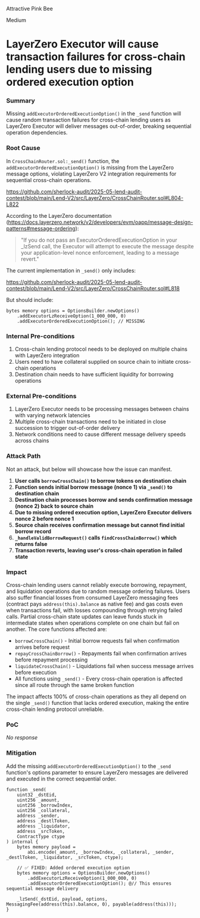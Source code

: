 Attractive Pink Bee

Medium

# LayerZero Executor will cause transaction failures for cross-chain lending users due to missing ordered execution option

### Summary

Missing `addExecutorOrderedExecutionOption()` in the `_send` function will cause random transaction failures for cross-chain lending users as LayerZero Executor will deliver messages out-of-order, breaking sequential operation dependencies.

### Root Cause

In `CrossChainRouter.sol:_send()` function, the `addExecutorOrderedExecutionOption()` is missing from the LayerZero message options, violating LayerZero V2 integration requirements for sequential cross-chain operations.

https://github.com/sherlock-audit/2025-05-lend-audit-contest/blob/main/Lend-V2/src/LayerZero/CrossChainRouter.sol#L804-L822

According to the LayerZero documentation (https://docs.layerzero.network/v2/developers/evm/oapp/message-design-patterns#message-ordering):

> "If you do not pass an ExecutorOrderedExecutionOption in your _lzSend call, the Executor will attempt to execute the message despite your application-level nonce enforcement, leading to a message revert."

The current implementation in `_send()` only includes:

https://github.com/sherlock-audit/2025-05-lend-audit-contest/blob/main/Lend-V2/src/LayerZero/CrossChainRouter.sol#L818

But should include:

```solidity
bytes memory options = OptionsBuilder.newOptions()
    .addExecutorLzReceiveOption(1_000_000, 0)
    .addExecutorOrderedExecutionOption(); // MISSING
```


### Internal Pre-conditions

1. Cross-chain lending protocol needs to be deployed on multiple chains with LayerZero integration
2. Users need to have collateral supplied on source chain to initiate cross-chain operations
3. Destination chain needs to have sufficient liquidity for borrowing operations

### External Pre-conditions

1. LayerZero Executor needs to be processing messages between chains with varying network latencies
2. Multiple cross-chain transactions need to be initiated in close succession to trigger out-of-order delivery
3. Network conditions need to cause different message delivery speeds across chains

### Attack Path

Not an attack, but below will showcase how the issue can manifest.

1. **User calls `borrowCrossChain()` to borrow tokens on destination chain**
2. **Function sends initial borrow message (nonce 1) via `_send()` to destination chain**
3. **Destination chain processes borrow and sends confirmation message (nonce 2) back to source chain**
4. **Due to missing ordered execution option, LayerZero Executor delivers nonce 2 before nonce 1**
5. **Source chain receives confirmation message but cannot find initial borrow record**
6. **`_handleValidBorrowRequest()` calls `findCrossChainBorrow()` which returns false**
7. **Transaction reverts, leaving user's cross-chain operation in failed state**

### Impact

Cross-chain lending users cannot reliably execute borrowing, repayment, and liquidation operations due to random message ordering failures. Users also suffer financial losses from consumed LayerZero messaging fees (contract pays `address(this).balance` as native fee) and gas costs even when transactions fail, with losses compounding through retrying failed calls. Partial cross-chain state updates can leave funds stuck in intermediate states when operations complete on one chain but fail on another. The core functions affected are:

- `borrowCrossChain()` - Initial borrow requests fail when confirmation arrives before request
- `repayCrossChainBorrow()` - Repayments fail when confirmation arrives before repayment processing
- `liquidateCrossChain()` - Liquidations fail when success message arrives before execution
- All functions using `_send()` - Every cross-chain operation is affected since all route through the same broken function

The impact affects 100% of cross-chain operations as they all depend on the single `_send()` function that lacks ordered execution, making the entire cross-chain lending protocol unreliable.

### PoC

_No response_

### Mitigation

Add the missing `addExecutorOrderedExecutionOption()` to the `_send` function's options parameter to ensure LayerZero messages are delivered and executed in the correct sequential order.

```solidity
function _send(
    uint32 _dstEid,
    uint256 _amount,
    uint256 _borrowIndex,
    uint256 _collateral,
    address _sender,
    address _destlToken,
    address _liquidator,
    address _srcToken,
    ContractType ctype
) internal {
    bytes memory payload =
        abi.encode(_amount, _borrowIndex, _collateral, _sender, _destlToken, _liquidator, _srcToken, ctype);

    // ✅ FIXED: Added ordered execution option
    bytes memory options = OptionsBuilder.newOptions()
        .addExecutorLzReceiveOption(1_000_000, 0)
        .addExecutorOrderedExecutionOption(); @// This ensures sequential message delivery

    _lzSend(_dstEid, payload, options, MessagingFee(address(this).balance, 0), payable(address(this)));
}
```